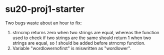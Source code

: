 # su20-proj1-starter

Two bugs waste about an hour to fix:
1. strncmp returns zero when two strings are equal, whereas the function used to check if two strings are the same should return 1 when two strings are equal, so ! should be added before strncmp function.
2. Variable "wordlowernofirst" is miswritten as "wordlower".
